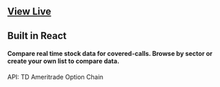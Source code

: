<h2><a href="https://www.coveredcalls.dev/" target="_blank">View Live</a><h2>
  
  
<h2>Built in React</h2>
<h4>Compare real time stock data for covered-calls. Browse by sector or create your own list to compare data.</h4>


<p>API: TD Ameritrade Option Chain</p>
